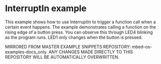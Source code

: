 # InterruptIn example

This example shows how to use InterruptIn to trigger a function call when a certain event happens. The example demonstrates calling a function on the rising edge of a button press. You can observe this through LED4 blinking as the program runs. LED1 only changes when the button is pressed. 

MIRRORED FROM MASTER EXAMPLE SNIPPETS REPOSITORY: mbed-os-examples-docs_only.
ANY CHANGES MADE DIRECTLY TO THIS REPOSITORY WILL BE AUTOMATICALLY OVERWRITTEN.
